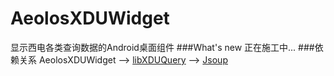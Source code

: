 # AeolosXDUWidget
显示西电各类查询数据的Android桌面组件
###What's new
正在施工中...
###依赖关系
AeolosXDUWidget  -->  [libXDUQuery](https://github.com/hwding/libXDUQuery)  -->  [Jsoup](https://jsoup.org)
